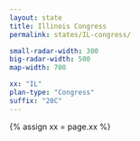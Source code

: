 ```yaml
---
layout: state
title: Illinois Congress
permalink: states/IL-congress/

small-radar-width: 300
big-radar-width: 500
map-width: 700

xx: "IL"
plan-type: "Congress"
suffix: "20C"
---
```

 
{% assign xx = page.xx %}